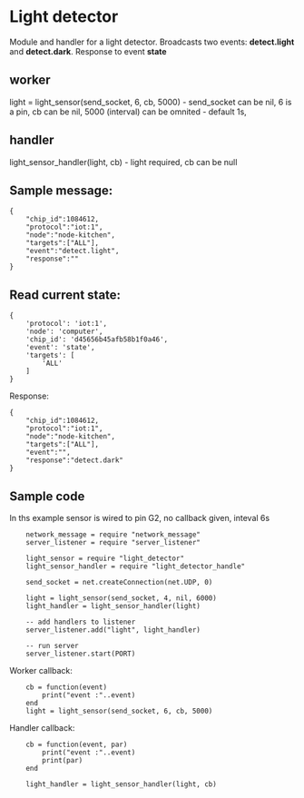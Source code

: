 # Light detector

Module and handler for a light detector. Broadcasts two events: **detect.light** and **detect.dark**.
Response to event **state**

## worker

light = light_sensor(send_socket, 6, cb, 5000) - send_socket can be nil, 6 is a pin,  cb can be nil, 5000 (interval) can be omnited - default 1s,

## handler

light_sensor_handler(light, cb) - light required, cb can be null


## Sample message:

    {
        "chip_id":1084612,
        "protocol":"iot:1",
        "node":"node-kitchen",
        "targets":["ALL"],
        "event":"detect.light",
        "response":""
    }

## Read current state:

    {
        'protocol': 'iot:1',
        'node': 'computer',
        'chip_id': 'd45656b45afb58b1f0a46',
        'event': 'state',
        'targets': [
            'ALL'
        ]
    }
    
Response:
    
    {
        "chip_id":1084612,
        "protocol":"iot:1",
        "node":"node-kitchen",
        "targets":["ALL"],
        "event":"",
        "response":"detect.dark"
    }


## Sample code

In ths example sensor is wired to pin G2, no callback given, inteval 6s

        network_message = require "network_message"
        server_listener = require "server_listener"
        
        light_sensor = require "light_detector"
        light_sensor_handler = require "light_detector_handle"
        
        send_socket = net.createConnection(net.UDP, 0)
        
        light = light_sensor(send_socket, 4, nil, 6000)
        light_handler = light_sensor_handler(light)
        
        -- add handlers to listener
        server_listener.add("light", light_handler)

        -- run server
        server_listener.start(PORT)


Worker callback:

        cb = function(event)
            print("event :"..event)
        end
        light = light_sensor(send_socket, 6, cb, 5000)

Handler callback:
        
        cb = function(event, par)
            print("event :"..event)
            print(par)
        end
        
        light_handler = light_sensor_handler(light, cb)